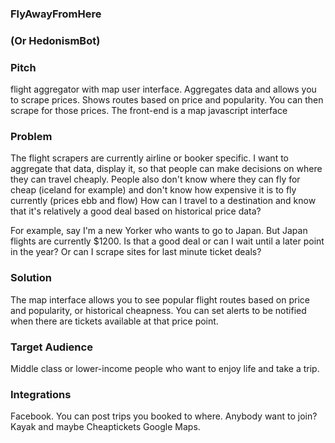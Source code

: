 ### FlyAwayFromHere
### (Or HedonismBot)


### Pitch

flight aggregator with map user interface. Aggregates data and allows you to scrape
prices. Shows routes based on price and popularity. You can then scrape for those
prices. The front-end is a map javascript interface

### Problem

The flight scrapers are currently airline or booker specific. I want to aggregate
that data, display it, so that people can make decisions on where they can travel cheaply.
People also don't know where they can fly for cheap (iceland for
example) and don't know how expensive it is to fly currently (prices ebb and flow)
How can I travel to a destination and know that it's relatively a good deal based on
historical price data?

For example, say I'm a new Yorker who wants to go to Japan. But Japan flights are currently
$1200. Is that a good deal or can I wait until a later point in the year? Or can I scrape
sites for last minute ticket deals?

### Solution

The map interface allows you to see popular flight routes based on price and
popularity, or historical cheapness. You can set alerts to be notified when there
are tickets available at that price point.

### Target Audience

Middle class or lower-income people who want to enjoy life and take a trip.

### Integrations

  Facebook. You can post trips you booked to where. Anybody want to join?
  Kayak and maybe Cheaptickets
  Google Maps.

